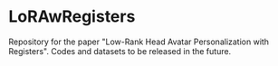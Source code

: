 # LoRAwRegisters
Repository for the paper "Low-Rank Head Avatar Personalization with Registers". Codes and datasets to be released in the future.
